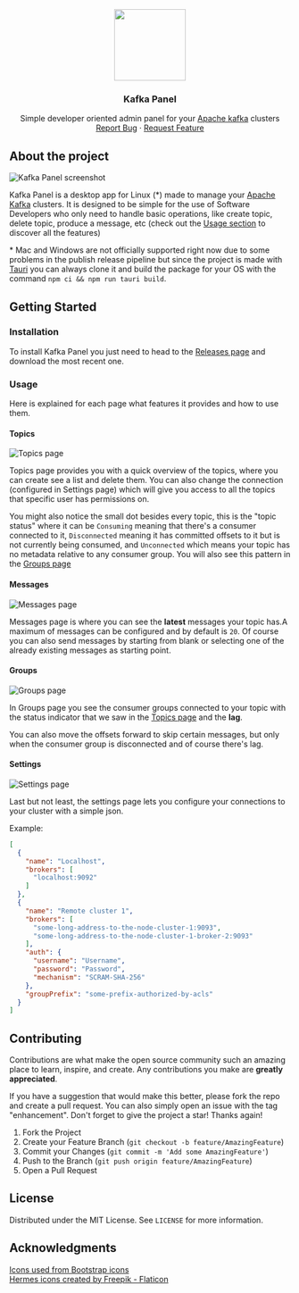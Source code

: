 <div align="center">
  <img src="app-icon.png" width="128px">
  <h3>Kafka Panel</h3>
  <p>
    Simple developer oriented admin panel for your <a href="https://kafka.apache.org">Apache kafka</a> clusters
    <br />
    <a href="https://github.com/ianFar96/kafka_panel/issues">Report Bug</a>
    ·
    <a href="https://github.com/ianFar96/kafka_panel/issues">Request Feature</a>
  </p>
</div>

## About the project

![Kafka Panel screenshot](src/assets/screenshots/topics-page.png)

Kafka Panel is a desktop app for Linux (*) made to manage your [Apache Kafka](https://kafka.apache.org) clusters. It is designed to be simple for the use of Software Developers who only need to handle basic operations, like create topic, delete topic, produce a message, etc (check out the [Usage section](#usage) to discover all the features)

\* Mac and Windows are not officially supported right now due to some problems in the publish release pipeline but since the project is made with [Tauri](https://tauri.app/) you can always clone it and build the package for your OS with the command `npm ci && npm run tauri build`.

## Getting Started

### Installation

To install Kafka Panel you just need to head to the [Releases page](https://github.com/ianFar96/kafka_panel/releases) and download the most recent one.

### Usage

Here is explained for each page what features it provides and how to use them.

#### Topics

![Topics page](src/assets/screenshots/topics-page.png)

Topics page provides you with a quick overview of the topics, where you can create see a list and delete them. You can also change the connection (configured in Settings page) which will give you access to all the topics that specific user has permissions on.

You might also notice the small dot besides every topic, this is the "topic status" where it can be `Consuming` meaning that there's a consumer connected to it, `Disconnected` meaning it has committed offsets to it but is not currently being consumed, and `Unconnected` which means your topic has no metadata relative to any consumer group. You will also see this pattern in the [Groups page](#groups)

#### Messages

![Messages page](src/assets/screenshots/messages-page.png)

Messages page is where you can see the **latest** messages your topic has.A maximum of messages can be configured and by default is `20`. Of course you can also send messages by starting from blank or selecting one of the already existing messages as starting point.

#### Groups

![Groups page](src/assets/screenshots/groups-page.png)

In Groups page you see the consumer groups connected to your topic with the status indicator that we saw in the [Topics page](#topics) and the **lag**.

You can also move the offsets forward to skip certain messages, but only when the consumer group is disconnected and of course there's lag.

#### Settings

![Settings page](src/assets/screenshots/settings-page.png)

Last but not least, the settings page lets you configure your connections to your cluster with a simple json.

Example:

```json
[
  {
    "name": "Localhost",
    "brokers": [
      "localhost:9092"
    ]
  },
  {
    "name": "Remote cluster 1",
    "brokers": [
      "some-long-address-to-the-node-cluster-1:9093",
      "some-long-address-to-the-node-cluster-1-broker-2:9093"
    ],
    "auth": {
      "username": "Username",
      "password": "Password",
      "mechanism": "SCRAM-SHA-256"
    },
    "groupPrefix": "some-prefix-authorized-by-acls"
  }
]
```

## Contributing

Contributions are what make the open source community such an amazing place to learn, inspire, and create. Any contributions you make are **greatly appreciated**.

If you have a suggestion that would make this better, please fork the repo and create a pull request. You can also simply open an issue with the tag "enhancement".
Don't forget to give the project a star! Thanks again!

1. Fork the Project
2. Create your Feature Branch (`git checkout -b feature/AmazingFeature`)
3. Commit your Changes (`git commit -m 'Add some AmazingFeature'`)
4. Push to the Branch (`git push origin feature/AmazingFeature`)
5. Open a Pull Request

## License

Distributed under the MIT License. See `LICENSE` for more information.

## Acknowledgments

<a href="https://icons.getbootstrap.com/" title="bootstrap icons">Icons used from Bootstrap icons</a>
<br />
<a href="https://www.flaticon.com/free-icons/hermes" title="hermes icons">Hermes icons created by Freepik - Flaticon</a>
